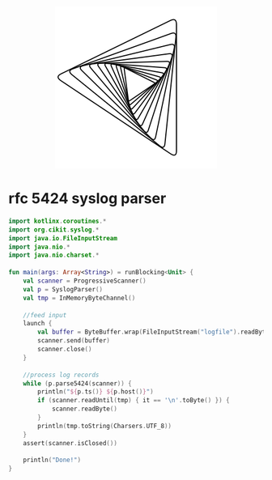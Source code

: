 <div width="100%" align="center">
<img src="https://raw.githubusercontent.com/b8b/cikit-syslog/master/logo.svg?sanitize=true">
</div>

# rfc 5424 syslog parser

```kotlin
import kotlinx.coroutines.*
import org.cikit.syslog.*
import java.io.FileInputStream
import java.nio.*
import java.nio.charset.*

fun main(args: Array<String>) = runBlocking<Unit> {
    val scanner = ProgressiveScanner()
    val p = SyslogParser()
    val tmp = InMemoryByteChannel()

    //feed input
    launch {
        val buffer = ByteBuffer.wrap(FileInputStream("logfile").readBytes())
        scanner.send(buffer)
        scanner.close()
    }

    //process log records
    while (p.parse5424(scanner)) {
        println("${p.ts()} ${p.host()}")
        if (scanner.readUntil(tmp) { it == '\n'.toByte() }) {
            scanner.readByte()        
        }
        println(tmp.toString(Charsers.UTF_8))
    }
    assert(scanner.isClosed())

    println("Done!")
}
```
